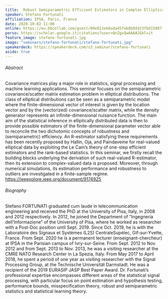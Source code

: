 ```yaml
---
title:  Robust Semiparametric Efficient Estimators in Complex Elliptically Symmetric Distributions
speaker: Stefano Fortunati
affiliation: IPSA, Paris, France
date: 2020-10-02 11:00
online: https://eu.bbcollab.com/guest/09e013eb8ada45feb8b9d423fbd15807
perso: https://scholar.google.it/citations?user=QnZgxQwAAAAJ&hl=it
feature_image: stefano-fortunati.jpg
image: "seminars/stefano-fortunati/stefano-fortunati.jpg"
speakerdeck: https://speakerdeck.com/s3_seminar/stefano-fortunati
aside: true
---
```


<div style="text-align:center">
<script async class="speakerdeck-embed" data-id="7ae0022ece0245d88407f4a4f452ac78" data-ratio="1.33333333333333" src="//speakerdeck.com/assets/embed.js"></script>
</div>

###### Abstract
Covariance matrices play a major role in statistics, signal processing and
machine learning applications. This seminar focuses on the semiparametric
covariance/scatter matrix estimation problem in elliptical distributions. The
class of elliptical distributions can be seen as a semiparametric model where
the finite-dimensional vector of interest is given by the location vector and by
the (vectorized) covariance/scatter matrix, while the density generator
represents an infinite-dimensional nuisance function. The main aim of the
statistical inference in elliptically distributed data is then to provide
possible estimators of the finite-dimensional parameter vector able to reconcile
the two dichotomic concepts of robustness and (semiparametric) efficiency. An
R-estimator satisfying these requirements has been recently proposed by Hallin,
Oja, and Paindaveine for real-valued elliptical data by exploiting the Le Cam’s
theory of one-step efficient estimators and the rank-based statistics. In this
seminar, we firstly recall the building blocks underlying the derivation of such
real-valued R-estimator, then its extension to complex-valued data is proposed.
Moreover, through numerical simulations, its estimation performance and
robustness to outliers are investigated in a finite-sample regime.
https://ieeexplore.ieee.org/document/9174925

###### Biography
Stefano FORTUNATI graduated cum laude in telecommunication engineering and
received the PhD at the University of Pisa, Italy, in 2008 and 2012
respectively. In 2012, he joined the Department of “Ingegneria
dell’Informazione” of the University of Pisa, where he worked as researcher with
a Post-Doc position until Sept. 2019. Since Oct. 2019, he is with the
Laboratoire des Signaux et Systèmes (L2S) CentraleSupélec, Gif-sur-Yvette,
France. From Sept. 2020 he is a permanent lecturer (enseignant-chercheur) at
IPSA in the Parisian campus of Ivry-sur-Seine. From Sept. 2012 to Nov. 2012 and
from Sept. 2013 to Nov. 2013, he was a visiting researcher at the CMRE NATO
Research Center in La Spezia, Italy. From May 2017 to April 2018, he spent a
period of one year as visiting researcher with the Signal Processing Group, at
the Technische Universität Darmstadt. He was a recipient of the 2019 EURASIP
JASP Best Paper Award. Dr. Fortunati’s professional expertise encompasses
different areas of the statistical signal processing, with particular focus on
point estimation and hypothesis testing, performance bounds, misspecification
theory, robust and semiparametric statistics and statistical learning theory.
